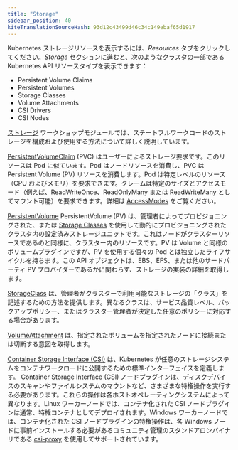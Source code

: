 ```yaml
---
title: "Storage"
sidebar_position: 40
kiteTranslationSourceHash: 93d12c43499d46c34c149ebaf65d1917
---
```


Kubernetes ストレージリソースを表示するには、<i>Resources</i> タブをクリックしてください。<i>Storage</i> セクションに進むと、次のようなクラスタの一部である Kubernetes API リソースタイプを表示できます：

- Persistent Volume Claims
- Persistent Volumes
- Storage Classes
- Volume Attachments
- CSI Drivers
- CSI Nodes

[ストレージ](../../../fundamentals/storage/) ワークショップモジュールでは、ステートフルワークロードのストレージを構成および使用する方法について詳しく説明しています。

[PersistentVolumeClaim](https://kubernetes.io/docs/concepts/storage/persistent-volumes/) (PVC) はユーザーによるストレージ要求です。このリソースは Pod に似ています。Pod はノードリソースを消費し、PVC は Persistent Volume (PV) リソースを消費します。Pod は特定レベルのリソース（CPU およびメモリ）を要求できます。クレームは特定のサイズとアクセスモード（例えば、ReadWriteOnce、ReadOnlyMany または ReadWriteMany としてマウント可能）を要求できます。詳細は [AccessModes](https://kubernetes.io/docs/concepts/storage/persistent-volumes/#access-modes) をご覧ください。

[PersistentVolume](https://kubernetes.io/docs/concepts/storage/persistent-volumes/) PersistentVolume (PV) は、管理者によってプロビジョニングされた、または [Storage Classes](https://kubernetes.io/docs/concepts/storage/storage-classes/) を使用して動的にプロビジョニングされたクラスタ内の設定済みストレージユニットです。これはノードがクラスターリソースであるのと同様に、クラスター内のリソースです。PV は Volume と同様のボリュームプラグインですが、PV を使用する個々の Pod とは独立したライフサイクルを持ちます。この API オブジェクトは、EBS、EFS、または他のサードパーティ PV プロバイダーであるかに関わらず、ストレージの実装の詳細を取得します。

[StorageClass](https://kubernetes.io/docs/concepts/storage/storage-classes/) は、管理者がクラスターで利用可能なストレージの「クラス」を記述するための方法を提供します。異なるクラスは、サービス品質レベル、バックアップポリシー、またはクラスター管理者が決定した任意のポリシーに対応する場合があります。

[VolumeAttachment](https://kubernetes.io/docs/reference/kubernetes-api/config-and-storage-resources/volume-attachment-v1/) は、指定されたボリュームを指定されたノードに接続または切断する意図を取得します。

[Container Storage Interface (CSI)](https://kubernetes.io/docs/concepts/storage/volumes/#csi) は、Kubernetes が任意のストレージシステムをコンテナワークロードに公開するための標準インターフェイスを定義します。
Container Storage Interface (CSI) ノードプラグインは、ディスクデバイスのスキャンやファイルシステムのマウントなど、さまざまな特権操作を実行する必要があります。これらの操作は各ホストオペレーティングシステムによって異なります。Linux ワーカーノードでは、コンテナ化された CSI ノードプラグインは通常、特権コンテナとしてデプロイされます。Windows ワーカーノードでは、コンテナ化された CSI ノードプラグインの特権操作は、各 Windows ノードに事前インストールする必要があるコミュニティ管理のスタンドアロンバイナリである [csi-proxy](https://github.com/kubernetes-csi/csi-proxy) を使用してサポートされています。

